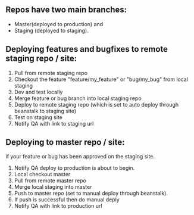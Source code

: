 ## Repos have two main branches: 
  - Master(deployed to production) and 
  - Staging (deployed to staging).

## Deploying features and bugfixes to remote staging repo / site:
 1. Pull from remote staging repo
 1. Checkout the feature "feature/my_feature" or "bug/my_bug" from local staging
 1. Dev and test locally
 1. Merge feature or bug branch into local staging repo
 1. Deploy to remote staging repo (which is set to auto deploy through beanstalk to staging site)
 1. Test on staging site
 1. Notify QA with link to staging url
 
## Deploying to master repo / site:
 if your feature or bug has been approved on the staging site.
 1. Notify QA deploy to production is about to begin.
 1. Local checkout master
 1. Pull from remote master repo
 1. Merge local staging into master
 1. Push to master repo (set to manual deploy through beanstalk).
 1. If push is successful then do manual deply
 1. Notify QA with link to production url
